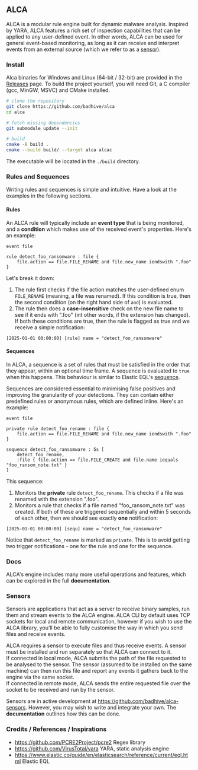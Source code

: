 ## ALCA

ALCA is a modular rule engine built for dynamic malware analysis. Inspired by YARA, ALCA features a rich set of
inspection capabilities that can be applied to any user-defined event. In other words, ALCA can be used for general
event-based monitoring, as long as it can receive and interpret events from an external source (which we
refer to as a [sensor](#sensors)).

### Install

Alca binaries for Windows and Linux (64-bit / 32-bit) are provided in the 
[Releases](https://github.com/badhive/alca/releases/latest) page. To build the project yourself, you will need
Git, a C compiler (gcc, MinGW, MSVC) and CMake installed. 

```sh
# clone the repository
git clone https://github.com/badhive/alca
cd alca

# fetch missing dependencies
git submodule update --init

# build
cmake -B build . 
cmake --build build/ --target alca alcac
```

The executable will be located in the `./build` directory.

### Rules and Sequences

Writing rules and sequences is simple and intuitive. Have a look at the examples in the following sections.

#### Rules

An ALCA rule will typically include an **event type** that is being monitored, and a **condition** which makes use of
the received event's properties. Here's an example:

```
event file

rule detect_foo_ransomware : file {
    file.action == file.FILE_RENAME and file.new_name iendswith ".foo"
} 
```

Let's break it down:
1. The rule first checks if the file action matches the user-defined enum `FILE_RENAME` (meaning, a file was renamed).
If this condition is true, then the second condition (on the right hand side of `and`) is evaluated.
2. The rule then does a **case-insensitive** check on the new file name to see if it ends with ".foo" (int other words, if
the extension has changed). If both these conditions are true, then the rule is flagged as true and we receive a simple
notification:

```
[2025-01-01 00:00:00] [rule] name = "detect_foo_ransomware"
```

#### Sequences

In ALCA, a sequence is a set of rules that must be satisfied in the order that they appear, within an optional time frame. 
A sequence is evaluated to `true` when this happens. This behaviour is similar to Elastic EQL's 
[sequence](https://www.elastic.co/guide/en/elasticsearch/reference/current/eql-syntax.html#eql-sequences).

Sequences are considered essential to minimising false positives and improving the granularity of your detections.
They can contain either predefined rules or anonymous rules, which are defined inline. Here's an example:

```
event file

private rule detect_foo_rename : file {
    file.action == file.FILE_RENAME and file.new_name iendswith ".foo"
}

sequence detect_foo_ransomware : 5s [
    detect_foo_rename,
    :file { file.action == file.FILE_CREATE and file.name iequals "foo_ransom_note.txt" }
]
```

This sequence:
1. Monitors the **private** rule `detect_foo_rename`. This checks if a file was renamed with the extension ".foo".
2. Monitors a rule that checks if a file named "foo_ransom_note.txt" was created. If both of these are triggered 
sequentially and within 5 seconds of each other, then we should see exactly **one** notification:

```
[2025-01-01 00:00:00] [sequ] name = "detect_foo_ransomware"
```

Notice that `detect_foo_rename` is marked as `private`. This is to avoid getting two trigger notifications - one for
the rule and one for the sequence.

### Docs

ALCA's engine includes many more useful operations and features, which can be explored in the full **documentation**.

### Sensors

Sensors are applications that act as a server to receive binary samples, run them and stream events to the ALCA engine.
ALCA CLI by default uses TCP sockets for local and remote communication, however if you wish to use the ALCA library,
you'll be able to fully customise the way in which you send files and receive events.

ALCA requires a sensor to execute files and thus receive events. A sensor must be installed and run separately
so that ALCA can connect to it.  
If connected in local mode, ALCA submits the path of the file requested to be analysed to
the sensor. The sensor (assumed to be installed on the same machine) can then run this file and report any events it gathers
back to the engine via the same socket.  
If connected in remote mode, ALCA sends the entire requested file over the socket to be received and run by the sensor.

Sensors are in active development at https://github.com/badhive/alca-sensors. However, you may wish to write and integrate
your own. The **documentation** outlines how this can be done.

### Credits / References / Inspirations

- https://github.com/PCRE2Project/pcre2 Regex library
- https://github.com/VirusTotal/yara YARA, static analysis engine
- https://www.elastic.co/guide/en/elasticsearch/reference/current/eql.html Elastic EQL